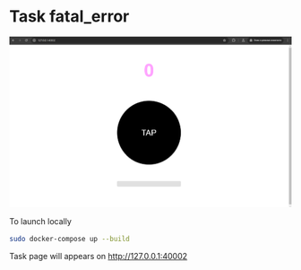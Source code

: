 # Task fatal_error

![preview](preview.png)

To launch locally
```bash
sudo docker-compose up --build
```

Task page will appears on http://127.0.0.1:40002
